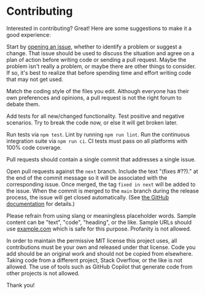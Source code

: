 # Contributing

Interested in contributing? Great! Here are some suggestions to make it a good
experience:

Start by [opening an issue][github-issues], whether to identify a problem or
suggest a change. That issue should be used to discuss the situation and agree
on a plan of action before writing code or sending a pull request. Maybe the
problem isn't really a problem, or maybe there are other things to consider. If
so, it's best to realize that before spending time and effort writing code that
may not get used.

Match the coding style of the files you edit. Although everyone has their own
preferences and opinions, a pull request is not the right forum to debate them.

Add tests for all new/changed functionality. Test positive and negative
scenarios. Try to break the code now, or else it will get broken later.

Run tests via `npm test`. Lint by running `npm run lint`. Run the continuous
integration suite via `npm run ci`. CI tests must pass on all platforms with
100% code coverage.

Pull requests should contain a single commit that addresses a single issue.

Open pull requests against the `next` branch. Include the text "(fixes #??)." at
the end of the commit message so it will be associated with the corresponding
issue. Once merged, the tag `fixed in next` will be added to the issue. When the
commit is merged to the `main` branch during the release process, the issue will
get closed automatically. (See [the GitHub documentation][linking-pull-request]
for details.)

Please refrain from using slang or meaningless placeholder words. Sample content
can be "text", "code", "heading", or the like. Sample URLs should use
[example.com][example-com] which is safe for this purpose. Profanity is not
allowed.

In order to maintain the permissive MIT license this project uses, all
contributions must be your own and released under that license. Code you add
should be an original work and should not be copied from elsewhere. Taking code
from a different project, Stack Overflow, or the like is not allowed. The use
of tools such as GitHub Copilot that generate code from other projects is not
allowed.

Thank you!

<!-- markdownlint-disable line-length -->

[example-com]: https://en.wikipedia.org/wiki/Example.com
[github-issues]: https://github.com/DavidAnson/markdownlint-cli2/issues
[linking-pull-request]: https://docs.github.com/en/github/managing-your-work-on-github/linking-a-pull-request-to-an-issue#linking-a-pull-request-to-an-issue-using-a-keyword
